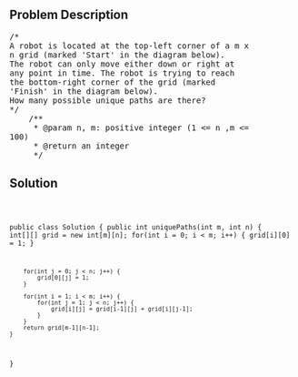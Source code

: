 <!--
<style>
  body { font-family: Arial, sans-serif; }
  .container { max-width: 100%; margin: 0 auto; padding: 10px; }
  .comment-block { max-width: 30%; background-color: #f9f9f9; padding: 10px; border-left: 5px solid #ccc; overflow-wrap: break-word; white-space: pre-wrap; }
  .code-block { background-color: #f4f4f4; padding: 10px; border: 1px solid #ddd; overflow-wrap: break-word; white-space: pre-wrap; }
</style>
-->

<div class='container'>
<h2>Problem Description</h2>
<div class='comment-block'>
<pre>
/*
A robot is located at the top-left corner of a m x
n grid (marked 'Start' in the diagram below).
The robot can only move either down or right at
any point in time. The robot is trying to reach
the bottom-right corner of the grid (marked
'Finish' in the diagram below).
How many possible unique paths are there?
*/
    /**
     * @param n, m: positive integer (1 <= n ,m <=
100)
     * @return an integer
     */
</pre>
</div>

<h2>Solution</h2>
<div class='code-block'>
<pre><code class='language-java'>

public class Solution {
    public int uniquePaths(int m, int n) {
        int[][] grid = new int[m][n];
        for(int i = 0; i < m; i++) {
            grid[i][0] = 1;
        }
        
        for(int j = 0; j < n; j++) {
            grid[0][j] = 1;
        }
   
        for(int i = 1; i < m; i++) {
            for(int j = 1; j < n; j++) {
                grid[i][j] = grid[i-1][j] + grid[i][j-1];
            }
        }
        return grid[m-1][n-1];
    }
}
</code></pre>
</div>
</div>
